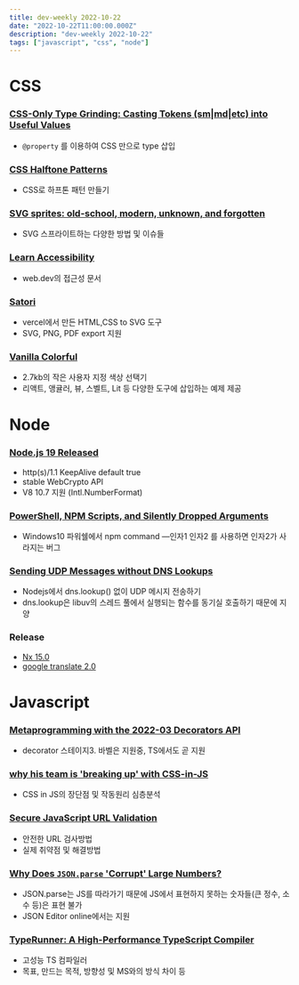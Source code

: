 ```yaml
---
title: dev-weekly 2022-10-22
date: "2022-10-22T11:00:00.000Z"
description: "dev-weekly 2022-10-22"
tags: ["javascript", "css", "node"]
---
```

# CSS

### **[CSS-Only Type Grinding: Casting Tokens (sm|md|etc) into Useful Values](https://www.bitovi.com/blog/css-only-type-grinding-casting-tokens-into-useful-values)**

- `@property` 를 이용하여 CSS 만으로 type 삽입

### **[CSS Halftone Patterns](https://css-irl.info/css-halftone-patterns)**

- CSS로 하프톤 패턴 만들기

### **[SVG sprites: old-school, modern, unknown, and forgotten](https://pepelsbey.dev/articles/svg-sprites)**

- SVG 스프라이트하는 다양한 방법 및 이슈들

### **[Learn Accessibility](https://web.dev/learn/accessibility/)**

- web.dev의 접근성 문서

### **[Satori](https://github.com/vercel/satori)**

- vercel에서 만든 HTML,CSS to SVG 도구
- SVG, PNG, PDF export 지원

### **[Vanilla Colorful](https://github.com/web-padawan/vanilla-colorful)**

- 2.7kb의 작은 사용자 지정 색상 선택기
- 리액트, 앵귤러, 뷰, 스벨트, Lit 등 다양한 도구에 삽입하는 예제 제공

# Node

### **[Node.js 19 Released](https://nodejs.org/en/blog/announcements/v19-release-announce/)**

- http(s)/1.1 KeepAlive default true
- stable WebCrypto API
- V8 10.7 지원 (Intl.NumberFormat)

### **[PowerShell, NPM Scripts, and Silently Dropped Arguments](https://www.lloydatkinson.net/posts/2022/powershell-npm-scripts-and-silently-dropped-arguments/)**

- Windows10 파워쉘에서 npm command —인자1 인자2 를 사용하면 인자2가 사라지는 버그

### **[Sending UDP Messages without DNS Lookups](https://hermanradtke.com/sending-udp-messages-in-nodejs-without-dns-lookups/)**

- Nodejs에서 dns.lookup() 없이 UDP 메시지 전송하기
- dns.lookup은 libuv의 스레드 풀에서 실행되는 함수를 동기실 호출하기 때문에 지양

### **Release**

- [Nx 15.0](https://github.com/nrwl/nx/releases/tag/15.0.0)
- [google translate 2.0](https://github.com/iamtraction/google-translate/releases/tag/v2.0.0)

# Javascript

### **[Metaprogramming with the 2022-03 Decorators API](https://2ality.com/2022/10/javascript-decorators.html)**

- decorator 스테이지3. 바벨은 지원중, TS에서도 곧 지원

### **[why his team is 'breaking up' with CSS-in-JS](https://dev.to/srmagura/why-were-breaking-up-wiht-css-in-js-4g9b)**

- CSS in JS의 장단점 및 작동원리 심층분석

### **[Secure JavaScript URL Validation](https://snyk.io/blog/secure-javascript-url-validation/)**

- 안전한 URL 검사방법
- 실제 취약점 및 해결방법

### **[Why Does `JSON.parse` 'Corrupt' Large Numbers?](https://jsoneditoronline.org/indepth/parse/why-does-json-parse-corrupt-large-numbers/)**

- JSON.parse는 JS를 따라가기 때문에 JS에서 표현하지 못하는 숫자들(큰 정수, 소수 등)은 표현 불가
- JSON Editor online에서는 지원

### **[TypeRunner: A High-Performance TypeScript Compiler](https://github.com/marcj/TypeRunner)**

- 고성능 TS 컴파일러
- 목표, 만드는 목적, 방향성 및 MS와의 방식 차이 등